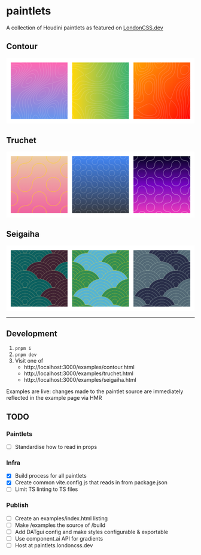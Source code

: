 # paintlets

A collection of Houdini paintlets as featured on [LondonCSS.dev](https://www.LondonCSS.dev)

## Contour

!["3 square divs with different Contour patterns"](assets/localhost_3000_examples_contours.html.png)

## Truchet

!["3 square divs with different Truchet patterns"](assets/localhost_3000_examples_truchet.html.png)
## Seigaiha

!["3 square divs with different Seigaiha patterns"](assets/localhost_3000_examples_seigaiha.html.png)

---

## Development

1. ```pnpm i```
1. ```pnpm dev```
1. Visit one of
    - http://localhost:3000/examples/contour.html
    - http://localhost:3000/examples/truchet.html
    - http://localhost:3000/examples/seigaiha.html

Examples are live: changes made to the paintlet source are immediately reflected in the example page via HMR

## TODO

### Paintlets
- [ ] Standardise how to read in props

### Infra
- [x] Build process for all paintlets
- [x] Create common vite.config.js that reads in from package.json
- [ ] Limit TS linting to TS files

### Publish
- [ ] Create an examples/index.html listing
- [ ] Make /examples the source of /build
- [ ] Add DATgui config and make styles configurable & exportable
- [ ] Use component.ai API for gradients
- [ ] Host at paintlets.londoncss.dev
